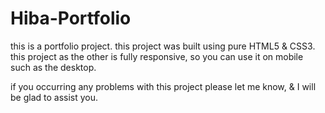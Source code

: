 # Hiba-Portfolio

this is a portfolio project.
this project was built using pure HTML5 & CSS3.
this project as the other is fully responsive, so you can use it on mobile such as the desktop.

if you occurring any problems with this project please let me know, & I will be glad to assist you.
